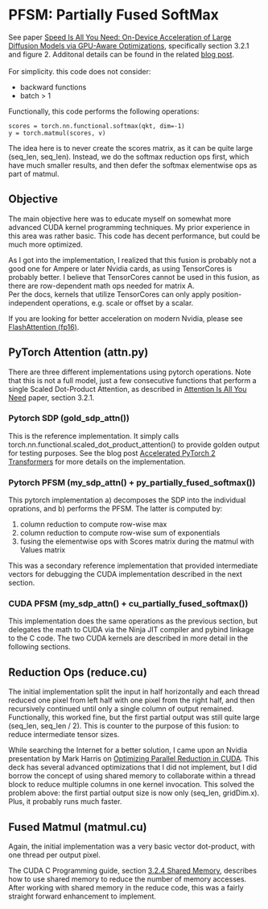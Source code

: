 # PFSM: Partially Fused SoftMax

See paper [Speed Is All You Need: On-Device Acceleration of Large Diffusion Models via GPU-Aware Optimizations](https://arxiv.org/pdf/2304.11267.pdf), 
specifically section 3.2.1 and figure 2.
Additonal details can be found in the related [blog post](https://ai.googleblog.com/2023/06/speed-is-all-you-need-on-device.html).<br><br>
For simplicity. this code does not consider:
- backward functions
- batch > 1

Functionally, this code performs the following operations:<br>
```
scores = torch.nn.functional.softmax(qkt, dim=-1)
y = torch.matmul(scores, v)
```

The idea here is to never create the scores matrix, as it can be quite large (seq_len, seq_len).  Instead, we do the softmax reduction ops first, which have much smaller results, and then defer the softmax elementwise ops as part of matmul.


## Objective

The main objective here was to educate myself on somewhat more advanced CUDA kernel programming techniques. My prior experience in this area was rather basic.  This code has decent performance, but could be much more optimized.

As I got into the implementation, I realized that this fusion is probably not a good one for Ampere or later Nvidia cards, as using TensorCores is probably better.
I believe that TensorCores cannot be used in this fusion, as there are row-dependent math ops needed for matrix A.  
Per the docs, kernels that utilize TensorCores can only apply position-independent operations, e.g. scale or offset by a scalar.

If you are looking for better acceleration on modern Nvidia, please see [FlashAttention (fp16)](https://pytorch.org/blog/accelerated-pytorch-2/).

## PyTorch Attention (attn.py)

There are three different implementations using pytorch operations.  Note that this is not a full model, just a few consecutive functions that perform a single Scaled Dot-Product Attention, as described in [Attention Is All You Need](https://arxiv.org/pdf/1706.03762.pdf) paper, section 3.2.1.  

### Pytorch SDP (gold_sdp_attn())

This is the reference implementation.  It simply calls torch.nn.functional.scaled_dot_product_attention() to provide golden output for testing purposes.  See the blog post [Accelerated PyTorch 2 Transformers](https://pytorch.org/blog/accelerated-pytorch-2/) for more details on the implementation.

### Pytorch PFSM (my_sdp_attn() + py_partially_fused_softmax())

This pytorch implementation a) decomposes the SDP into the individual oprations, and b) performs the PFSM.  The latter is computed by:
1. column reduction to compute row-wise max
2. column reduction to compute row-wise sum of exponentials
3. fusing the elementwise ops with Scores matrix during the matmul with Values matrix

This was a secondary reference implementation that provided intermediate vectors for debugging the CUDA implementation described in the next section.

### CUDA PFSM (my_sdp_attn() + cu_partially_fused_softmax())

This implementation does the same operations as the previous section, but delegates the math to CUDA via the Ninja JIT compiler and pybind linkage to the C code.  The two CUDA kernels are described in more detail in the following sections.

## Reduction Ops (reduce.cu)

The initial implementation split the input in half horizontally and each thread reduced one pixel from left half with one pixel from the right half, and then recursively continued until only a single column of output remained.
Functionally, this worked fine, but the first partial output was still quite large (seq_len, seq_len / 2).
This is counter to the purpose of this fusion: to reduce intermediate tensor sizes.

While searching the Internet for a better solution, I came upon an Nvidia presentation by Mark Harris on [Optimizing Parallel Reduction in CUDA](https://developer.download.nvidia.com/assets/cuda/files/reduction.pdf).
This deck has several advanced optimizations that I did not implement, but I did borrow the concept of using shared memory to collaborate within a thread block to reduce multiple columns in one kernel invocation.
This solved the problem above: the first partial output size is now only (seq_len, gridDim.x).
Plus, it probably runs much faster.

## Fused Matmul (matmul.cu)

Again, the initial implementation was a very basic vector dot-product, with one thread per output pixel.

The CUDA C Programming guide, section [3.2.4 Shared Memory](https://docs.nvidia.com/cuda/cuda-c-programming-guide/index.html#shared-memory), describes how to use shared memory to reduce the number of memory accesses.  After working with shared memory in the reduce code, this was a fairly straight forward enhancement to implement.
 
